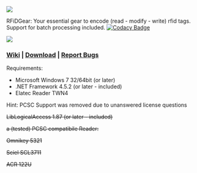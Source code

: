![](https://messgeraetetechnik-hansen.de/rfidgear/logoRG.png) 

RFiDGear: Your essential gear to encode (read - modify - write) rfid tags. Support for batch processing included. [![Codacy Badge](https://api.codacy.com/project/badge/Grade/ac98d255ca38466bb5803f9e2e4a11ae)](https://www.codacy.com/app/c3rebro/rfidgear)

![](https://messgeraetetechnik-hansen.de/rfidgear/mainWnd.jpg) 

### [Wiki](https://github.com/c3rebro/RFiDGear/wiki) | [Download](https://github.com/c3rebro/RFiDGear/releases) | [Report Bugs](https://github.com/c3rebro/RFiDGear/issues)

Requirements:

* Microsoft Windows 7 32/64bit (or later)
* .NET Framework 4.5.2 (or later - included)
* Elatec Reader TWN4

Hint: PCSC Support was removed due to unanswered license questions

~~LibLogicalAccess 1.87 (or later - included)~~

~~a (tested) PCSC compatibile Reader:~~

~~Omnikey 5321~~ 

~~Sciel SCL3711~~

~~ACR 122U~~
